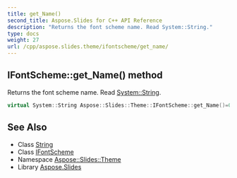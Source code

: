 ```yaml
---
title: get_Name()
second_title: Aspose.Slides for C++ API Reference
description: "Returns the font scheme name. Read System::String."
type: docs
weight: 27
url: /cpp/aspose.slides.theme/ifontscheme/get_name/
---
```

## IFontScheme::get_Name() method


Returns the font scheme name. Read [System::String](../../../system/string/).

```cpp
virtual System::String Aspose::Slides::Theme::IFontScheme::get_Name()=0
```

## See Also

* Class [String](../../system/string/)
* Class [IFontScheme](./)
* Namespace [Aspose::Slides::Theme](../)
* Library [Aspose.Slides](../../)